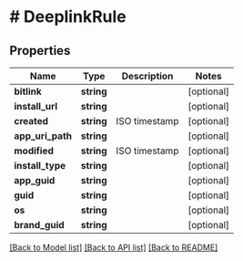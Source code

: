 # # DeeplinkRule

## Properties

Name | Type | Description | Notes
------------ | ------------- | ------------- | -------------
**bitlink** | **string** |  | [optional]
**install_url** | **string** |  | [optional]
**created** | **string** | ISO timestamp | [optional]
**app_uri_path** | **string** |  | [optional]
**modified** | **string** | ISO timestamp | [optional]
**install_type** | **string** |  | [optional]
**app_guid** | **string** |  | [optional]
**guid** | **string** |  | [optional]
**os** | **string** |  | [optional]
**brand_guid** | **string** |  | [optional]

[[Back to Model list]](../../README.md#models) [[Back to API list]](../../README.md#endpoints) [[Back to README]](../../README.md)
